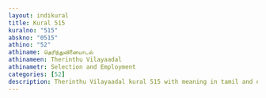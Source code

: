 ```yaml
---
layout: indikural
title: Kural 515
kuralno: "515"
abskno: "0515"
athino: "52"
athiname: தெரிந்துவினையாடல்
athinameen: Therinthu Vilayaadal
athinametr: Selection and Employment
categories: [52]
description: Therinthu Vilayaadal kural 515 with meaning in tamil and english 
---
```


